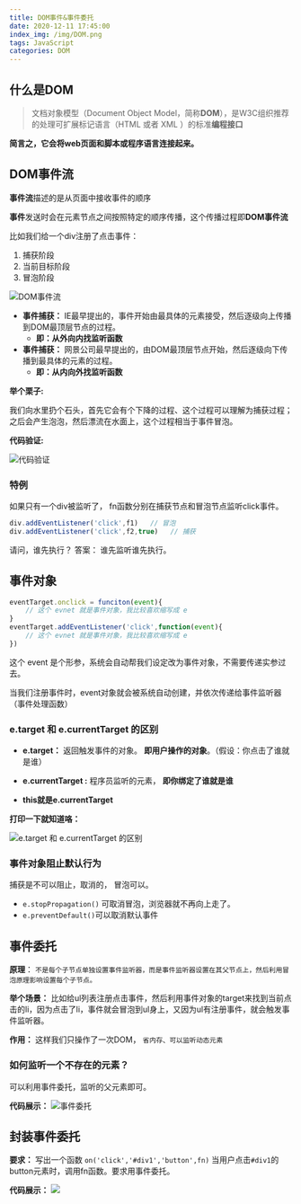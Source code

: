 ```yaml
---
title: DOM事件&事件委托
date: 2020-12-11 17:45:00
index_img: /img/DOM.png
tags: JavaScript
categories: DOM
---
```


## 什么是DOM
> 文档对象模型（Document Object Model，简称**DOM**），是W3C组织推荐的处理可扩展标记语言（HTML 或者 XML ）的标准**编程接口**

**简言之，它会将web页面和脚本或程序语言连接起来。**


## DOM事件流
**事件流**描述的是从页面中接收事件的顺序

**事件**发送时会在元素节点之间按照特定的顺序传播，这个传播过程即**DOM事件流**

比如我们给一个div注册了点击事件：
1. 捕获阶段
2. 当前目标阶段
3. 冒泡阶段

![DOM事件流](https://p1-juejin.byteimg.com/tos-cn-i-k3u1fbpfcp/0a7520f235ca4f7bbd57a98f024ce46c~tplv-k3u1fbpfcp-watermark.image)


- **事件捕获：** IE最早提出的，事件开始由最具体的元素接受，然后逐级向上传播到DOM最顶层节点的过程。 
	- **即：从外向内找监听函数**
- **事件捕获：**  网景公司最早提出的，由DOM最顶层节点开始，然后逐级向下传播到最具体的元素的过程。 
	- **即：从内向外找监听函数**
    
 
 **举个栗子:**
 
我们向水里扔个石头，首先它会有个下降的过程、这个过程可以理解为捕获过程；之后会产生泡泡，然后漂流在水面上，这个过程相当于事件冒泡。

**代码验证:**

![代码验证](https://p1-juejin.byteimg.com/tos-cn-i-k3u1fbpfcp/7dec9eb77df04f08ad1659637ebbdfc5~tplv-k3u1fbpfcp-watermark.image)


### 特例

如果只有一个div被监听了， fn函数分别在捕获节点和冒泡节点监听click事件。
```js
div.addEventListener('click',f1)   // 冒泡
div.addEventListener('click',f2,true)   // 捕获
```
请问，谁先执行？
答案： 谁先监听谁先执行。

## 事件对象

```js
eventTarget.onclick = funciton(event){
	// 这个 evnet 就是事件对象，我比较喜欢缩写成 e 
}
eventTarget.addEventListener('click',function(event){
	// 这个 evnet 就是事件对象，我比较喜欢缩写成 e 
})
```
这个 event 是个形参，系统会自动帮我们设定改为事件对象，不需要传递实参过去。

当我们注册事件时，event对象就会被系统自动创建，并依次传递给事件监听器（事件处理函数）


### e.target  和 e.currentTarget 的区别

- **e.target：** 返回触发事件的对象。 **即用户操作的对象**。（假设：你点击了谁就是谁）

- **e.currentTarget :**  程序员监听的元素， **即你绑定了谁就是谁**

- **this就是e.currentTarget**



**打印一下就知道咯：**

![ e.target  和 e.currentTarget 的区别](https://p6-juejin.byteimg.com/tos-cn-i-k3u1fbpfcp/451d59bd14e3404daa3756da8d2bd884~tplv-k3u1fbpfcp-watermark.image)


### 事件对象阻止默认行为

捕获是不可以阻止，取消的， 冒泡可以。

- `e.stopPropagation()`  可取消冒泡，浏览器就不再向上走了。
- `e.preventDefault()`可以取消默认事件


## 事件委托
**原理**：
`不是每个子节点单独设置事件监听器，而是事件监听器设置在其父节点上，然后利用冒泡原理影响设置每个子节点。`

**举个场景：**
比如给ul列表注册点击事件，然后利用事件对象的target来找到当前点击的li，因为点击了li，事件就会冒泡到ul身上，又因为ul有注册事件，就会触发事件监听器。

**作用：** 这样我们只操作了一次DOM， `省内存、可以监听动态元素`


### 如何监听一个不存在的元素？
可以利用事件委托，监听的父元素即可。

**代码展示：**
![事件委托](https://p3-juejin.byteimg.com/tos-cn-i-k3u1fbpfcp/ccd5af8ac2434fbc98fb6549bcd0dfb9~tplv-k3u1fbpfcp-watermark.image)


## 封装事件委托
**要求：**
写出一个函数 `on('click','#div1','button',fn)`   当用户点击`#div1`的button元素时，调用fn函数。要求用事件委托。

**代码展示：**
![](https://p6-juejin.byteimg.com/tos-cn-i-k3u1fbpfcp/e552062e345a44c69bcaa5a2774c1710~tplv-k3u1fbpfcp-watermark.image)
